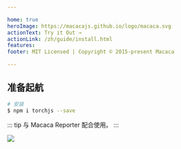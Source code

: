 ```yaml
---

home: true
heroImage: https://macacajs.github.io/logo/macaca.svg
actionText: Try it Out →
actionLink: /zh/guide/install.html
features:
footer: MIT Licensed | Copyright © 2015-present Macaca

---
```


## 准备起航

```bash
# 安装
$ npm i torchjs --save
```

::: tip
与 Macaca Reporter 配合使用。
:::

![](http://wx4.sinaimg.cn/large/6d308bd9gy1fiw8er0a5eg20zc0k0he0.gif)
